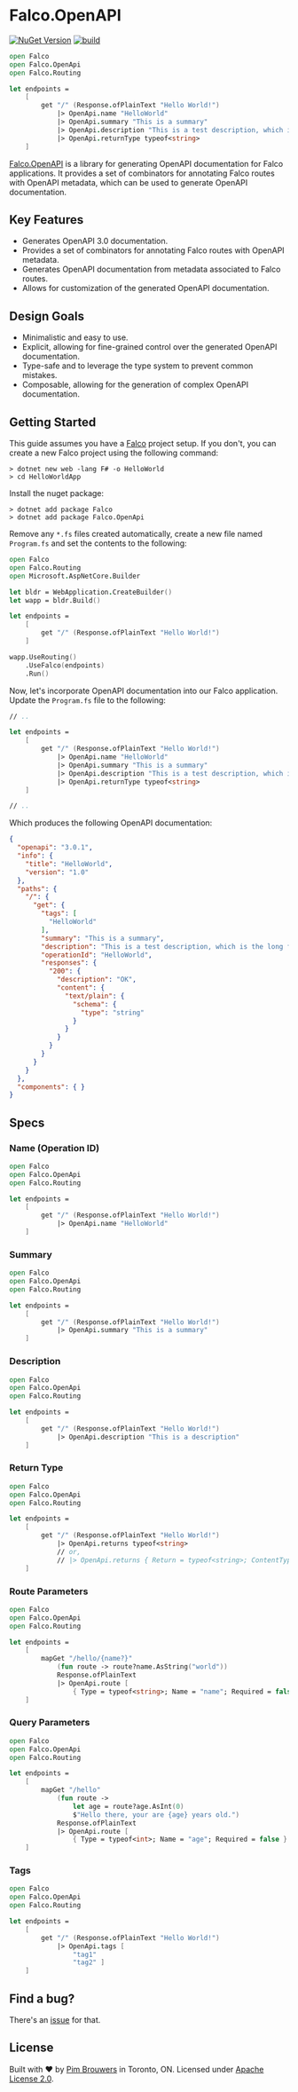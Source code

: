 # Falco.OpenAPI

[![NuGet Version](https://img.shields.io/nuget/v/Falco.OpenApi.svg)](https://www.nuget.org/packages/Falco.OpenApi)
[![build](https://github.com/pimbrouwers/Falco.OpenApi/actions/workflows/build.yml/badge.svg)](https://github.com/pimbrouwers/Falco.OpenApi/actions/workflows/build.yml)

```fsharp
open Falco
open Falco.OpenApi
open Falco.Routing

let endpoints =
    [
        get "/" (Response.ofPlainText "Hello World!")
            |> OpenApi.name "HelloWorld"
            |> OpenApi.summary "This is a summary"
            |> OpenApi.description "This is a test description, which is the long form of the summary."
            |> OpenApi.returnType typeof<string>
    ]
```

[Falco.OpenAPI](https://github.com/pimbrouwers/Falco.OpenAPI) is a library for generating OpenAPI documentation for Falco applications. It provides a set of combinators for annotating Falco routes with OpenAPI metadata, which can be used to generate OpenAPI documentation.

## Key Features

- Generates OpenAPI 3.0 documentation.
- Provides a set of combinators for annotating Falco routes with OpenAPI metadata.
- Generates OpenAPI documentation from metadata associated to Falco routes.
- Allows for customization of the generated OpenAPI documentation.

## Design Goals

- Minimalistic and easy to use.
- Explicit, allowing for fine-grained control over the generated OpenAPI documentation.
- Type-safe and to leverage the type system to prevent common mistakes.
- Composable, allowing for the generation of complex OpenAPI documentation.

## Getting Started

This guide assumes you have a [Falco](https://github.com/pimbrouwers/Falco) project setup. If you don't, you can create a new Falco project using the following command:

```shell
> dotnet new web -lang F# -o HelloWorld
> cd HelloWorldApp
```

Install the nuget package:

```shell
> dotnet add package Falco
> dotnet add package Falco.OpenApi
```

Remove any `*.fs` files created automatically, create a new file named `Program.fs` and set the contents to the following:

```fsharp
open Falco
open Falco.Routing
open Microsoft.AspNetCore.Builder

let bldr = WebApplication.CreateBuilder()
let wapp = bldr.Build()

let endpoints =
    [
        get "/" (Response.ofPlainText "Hello World!")
    ]

wapp.UseRouting()
    .UseFalco(endpoints)
    .Run()
```

Now, let's incorporate OpenAPI documentation into our Falco application. Update the `Program.fs` file to the following:

```fsharp
// ..

let endpoints =
    [
        get "/" (Response.ofPlainText "Hello World!")
            |> OpenApi.name "HelloWorld"
            |> OpenApi.summary "This is a summary"
            |> OpenApi.description "This is a test description, which is the long form of the summary."
            |> OpenApi.returnType typeof<string>
    ]

// ..
```

Which produces the following OpenAPI documentation:

```json
{
  "openapi": "3.0.1",
  "info": {
    "title": "HelloWorld",
    "version": "1.0"
  },
  "paths": {
    "/": {
      "get": {
        "tags": [
          "HelloWorld"
        ],
        "summary": "This is a summary",
        "description": "This is a test description, which is the long form of the summary",
        "operationId": "HelloWorld",
        "responses": {
          "200": {
            "description": "OK",
            "content": {
              "text/plain": {
                "schema": {
                  "type": "string"
                }
              }
            }
          }
        }
      }
    }
  },
  "components": { }
}
```

## Specs

### Name (Operation ID)

```fsharp
open Falco
open Falco.OpenApi
open Falco.Routing

let endpoints =
    [
        get "/" (Response.ofPlainText "Hello World!")
            |> OpenApi.name "HelloWorld"
    ]
```

### Summary

```fsharp
open Falco
open Falco.OpenApi
open Falco.Routing

let endpoints =
    [
        get "/" (Response.ofPlainText "Hello World!")
            |> OpenApi.summary "This is a summary"
    ]
```

### Description

```fsharp
open Falco
open Falco.OpenApi
open Falco.Routing

let endpoints =
    [
        get "/" (Response.ofPlainText "Hello World!")
            |> OpenApi.description "This is a description"
    ]
```

### Return Type

```fsharp
open Falco
open Falco.OpenApi
open Falco.Routing

let endpoints =
    [
        get "/" (Response.ofPlainText "Hello World!")
            |> OpenApi.returns typeof<string>
            // or,
            // |> OpenApi.returns { Return = typeof<string>; ContentType = ["text/plain"]; Status = 200 }
    ]
```

### Route Parameters

```fsharp
open Falco
open Falco.OpenApi
open Falco.Routing

let endpoints =
    [
        mapGet "/hello/{name?}"
            (fun route -> route?name.AsString("world"))
            Response.ofPlainText
            |> OpenApi.route [
                { Type = typeof<string>; Name = "name"; Required = false } ]
    ]
```

### Query Parameters


```fsharp
open Falco
open Falco.OpenApi
open Falco.Routing

let endpoints =
    [
        mapGet "/hello"
            (fun route ->
                let age = route?age.AsInt(0)
                $"Hello there, your are {age} years old.")
            Response.ofPlainText
            |> OpenApi.route [
                { Type = typeof<int>; Name = "age"; Required = false } ]
    ]
```

### Tags

```fsharp
open Falco
open Falco.OpenApi
open Falco.Routing

let endpoints =
    [
        get "/" (Response.ofPlainText "Hello World!")
            |> OpenApi.tags [
                "tag1"
                "tag2" ]
    ]
```

## Find a bug?

There's an [issue](https://github.com/pimbrouwers/Falco.OpenApi/issues) for that.

## License

Built with ♥ by [Pim Brouwers](https://github.com/pimbrouwers) in Toronto, ON. Licensed under [Apache License 2.0](https://github.com/pimbrouwers/Falco.OpenApi/blob/master/LICENSE).
